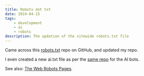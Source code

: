 ```yaml
---
title: Robots dot txt
date: 2024-04-15
tags: 
    - development
    - ai
    - robots
description: The updation of the sitewide robots.txt file
---
```

Came across this <a href="https://github.com/ai-robots-txt/ai.robots.txt/blob/main/robots.txt" target="_blank">robots.txt</a> repo on GitHub, and updated my repo.

I even created a new ai.txt file as per the <a href="https://github.com/ai-robots-txt/ai.robots.txt/blob/main/ai.txt" target="_blank">same repo</a> for the AI bots.

See also: <a href="https://www.robotstxt.org/robotstxt.html" target="_blank">The Web Robots Pages</a>.

